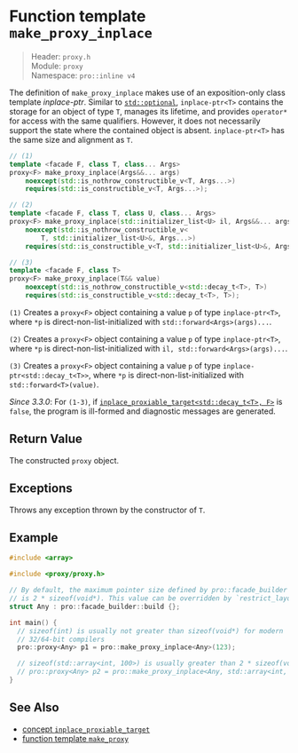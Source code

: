 # Function template `make_proxy_inplace`

> Header: `proxy.h`  
> Module: `proxy`  
> Namespace: `pro::inline v4`

The definition of `make_proxy_inplace` makes use of an exposition-only class template *inplace-ptr*. Similar to [`std::optional`](https://en.cppreference.com/w/cpp/utility/optional), `inplace-ptr<T>` contains the storage for an object of type `T`, manages its lifetime, and provides `operator*` for access with the same qualifiers. However, it does not necessarily support the state where the contained object is absent. `inplace-ptr<T>` has the same size and alignment as `T`.

```cpp
// (1)
template <facade F, class T, class... Args>
proxy<F> make_proxy_inplace(Args&&... args)
    noexcept(std::is_nothrow_constructible_v<T, Args...>)
    requires(std::is_constructible_v<T, Args...>);

// (2)
template <facade F, class T, class U, class... Args>
proxy<F> make_proxy_inplace(std::initializer_list<U> il, Args&&... args)
    noexcept(std::is_nothrow_constructible_v<
        T, std::initializer_list<U>&, Args...>)
    requires(std::is_constructible_v<T, std::initializer_list<U>&, Args...>);

// (3)
template <facade F, class T>
proxy<F> make_proxy_inplace(T&& value)
    noexcept(std::is_nothrow_constructible_v<std::decay_t<T>, T>)
    requires(std::is_constructible_v<std::decay_t<T>, T>);
```

`(1)` Creates a `proxy<F>` object containing a value `p` of type `inplace-ptr<T>`, where `*p` is direct-non-list-initialized with `std::forward<Args>(args)...`.

`(2)` Creates a `proxy<F>` object containing a value `p` of type `inplace-ptr<T>`, where `*p` is direct-non-list-initialized with `il, std::forward<Args>(args)...`.

`(3)` Creates a `proxy<F>` object containing a value `p` of type `inplace-ptr<std::decay_t<T>>`, where `*p` is direct-non-list-initialized with `std::forward<T>(value)`.

*Since 3.3.0*: For `(1-3)`, if [`inplace_proxiable_target<std::decay_t<T>, F>`](inplace_proxiable_target.md) is `false`, the program is ill-formed and diagnostic messages are generated.

## Return Value

The constructed `proxy` object.

## Exceptions

Throws any exception thrown by the constructor of `T`.

## Example

```cpp
#include <array>

#include <proxy/proxy.h>

// By default, the maximum pointer size defined by pro::facade_builder
// is 2 * sizeof(void*). This value can be overridden by `restrict_layout`.
struct Any : pro::facade_builder::build {};

int main() {
  // sizeof(int) is usually not greater than sizeof(void*) for modern
  // 32/64-bit compilers
  pro::proxy<Any> p1 = pro::make_proxy_inplace<Any>(123);

  // sizeof(std::array<int, 100>) is usually greater than 2 * sizeof(void*)
  // pro::proxy<Any> p2 = pro::make_proxy_inplace<Any, std::array<int, 100>>();  // Won't compile
}
```

## See Also

- [concept `inplace_proxiable_target`](inplace_proxiable_target.md)
- [function template `make_proxy`](make_proxy.md)
